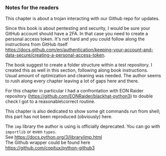 ### Notes for the readers

This chapter is about a trojan interacting with our Github repo for updates.<br>

Since this book is about pentesting and security, I would be sure your GitHub account should have a 2FA. In that case you need to create a personal access token. It's not hard and you could follow along the instructions from GitHub itself https://docs.github.com/en/authentication/keeping-your-account-and-data-secure/creating-a-personal-access-token. 

The book suggest to create a folder structure within a test repository. I created this as well in this section, following along book instructions.<br>
Usual amount of optimization and cleaning was needed. The author seems to rush along every chapter leaving a lot of gaps here and there.<br>

For this chapter in particular I had a confrontation with EON Raider repository (https://github.com/EONRaider/blackhat-python3) to double check I got to a reasonable\correct routine.<br>

This chapter is also dedicated to show some git commands run from shell; this part has not been reproduced (obviously) here. <br>

The `imp` library the author is using is officially deprecated. You can go with `importlib` or even `types`. <br> 
See https://docs.python.org/3/library/imp.html <br>
The Github wrapper could be found here https://github.com/copitux/python-github3
